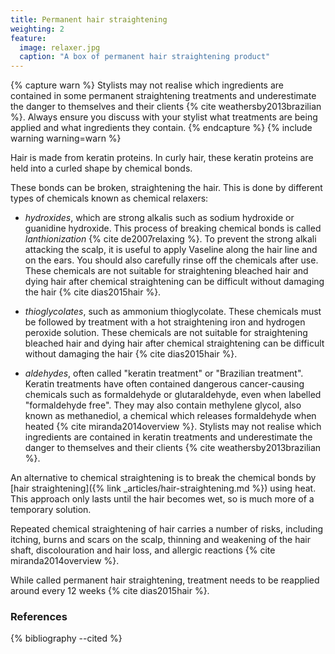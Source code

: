 ```yaml
---
title: Permanent hair straightening
weighting: 2
feature:
  image: relaxer.jpg
  caption: "A box of permanent hair straightening product"
---
```


{% capture warn %}
Stylists may not realise which ingredients are contained in some permanent straightening treatments and underestimate the danger to themselves and their clients {% cite weathersby2013brazilian %}. Always ensure you discuss with your stylist what treatments are being applied and what ingredients they contain.
{% endcapture %}
{% include warning warning=warn %}

Hair is made from keratin proteins. In curly hair, these keratin proteins are held into a curled shape by chemical bonds.

These bonds can be broken, straightening the hair. This is done by different types of chemicals known as chemical relaxers:

- *hydroxides*, which are strong alkalis such as sodium hydroxide or guanidine hydroxide. This process of breaking chemical bonds is called *lanthionization* {% cite de2007relaxing %}. To prevent the strong alkali attacking the scalp, it is useful to apply Vaseline along the hair line and on the ears. You should also carefully rinse off the chemicals after use. These chemicals are not suitable for straightening bleached hair and dying hair after chemical straightening can be difficult without damaging the hair {% cite dias2015hair %}.

- *thioglycolates*, such as ammonium thioglycolate. These chemicals must be followed by treatment with a hot straightening iron and hydrogen peroxide solution. These chemicals are not suitable for straightening bleached hair and dying hair after chemical straightening can be difficult without damaging the hair {% cite dias2015hair %}.

- *aldehydes*, often called "keratin treatment" or "Brazilian treatment". Keratin treatments have often contained dangerous cancer-causing chemicals such as formaldehyde or glutaraldehyde, even when labelled "formaldehyde free". They may also contain methylene glycol, also known as methanediol, a chemical which releases formaldehyde when heated {% cite miranda2014overview %}. Stylists may not realise which ingredients are contained in keratin treatments and underestimate the danger to themselves and their clients {% cite weathersby2013brazilian %}.

An alternative to chemical straightening is to break the chemical bonds by [hair straightening]({% link _articles/hair-straightening.md %}) using heat. This approach only lasts until the hair becomes wet, so is much more of a temporary solution.

Repeated chemical straightening of hair carries a number of risks, including itching, burns and scars on the scalp, thinning and weakening of the hair shaft, discolouration and hair loss, and allergic reactions {% cite miranda2014overview %}.

While called permanent hair straightening, treatment needs to be reapplied around every 12 weeks {% cite dias2015hair %}.

### References

{% bibliography --cited %}